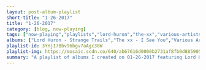 ```yaml
---
layout: post-album-playlist
short-title: "1-26-2017"
title: "1-26-2017"
category: [blog, now-playing]
tags: ["now-playing","playlists","lord-huron","the-xx","various-artists","the-black-keys"]
albums: ["Lord Huron - Strange Trails","The xx - I See You","Various Artists - Rocky Mountain High","The Black Keys - Turn Blue"]
playlist-id: 3YHjI7Bbv96bgv7aAgc38W
playlist-img: https://mosaic.scdn.co/640/ab67616d0000b2731af8fb0d8859055d35d2290fab67616d0000b273521d64fb3942f0883496d342ab67616d0000b273858a95c04db9252719f70fffab67616d0000b2739d2efe43d5b7ebc7cb60ca81
summary: "A playlist of albums I created on 01-26-2017 featuring Lord Huron, The xx, Various Artists, and The Black Keys"
---
```


